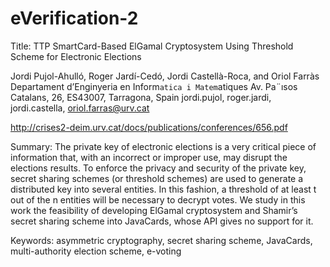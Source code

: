 eVerification-2
===============

Title: TTP SmartCard-Based ElGamal Cryptosystem Using Threshold Scheme for Electronic Elections

Jordi Pujol-Ahulló, Roger Jardí-Cedó, Jordi Castellà-Roca, and Oriol Farràs
Departament d’Enginyeria en Inform`atica i Matem`atiques
Av. Pa¨ısos Catalans, 26, ES43007, Tarragona, Spain
jordi.pujol, roger.jardi, jordi.castella, oriol.farras@urv.cat

http://crises2-deim.urv.cat/docs/publications/conferences/656.pdf

Summary: The private key of electronic elections is a very critical piece of information that, with an incorrect or improper use, may disrupt
the elections results. To enforce the privacy and security of the private key, secret sharing schemes (or threshold schemes) are used to generate a distributed key into several entities. In this fashion, a threshold of
at least t out of the n entities will be necessary to decrypt votes. We study in this work the feasibility of developing ElGamal cryptosystem
and Shamir’s secret sharing scheme into JavaCards, whose API gives no support for it.

Keywords: asymmetric cryptography, secret sharing scheme, JavaCards, multi-authority election scheme, e-voting





